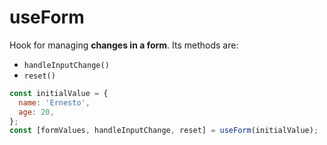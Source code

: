 # useForm

Hook for managing **changes in a form**. Its methods are:

- `handleInputChange()`
- `reset()`

```js
const initialValue = {
  name: 'Ernesto',
  age: 20,
};
const [formValues, handleInputChange, reset] = useForm(initialValue);
```
